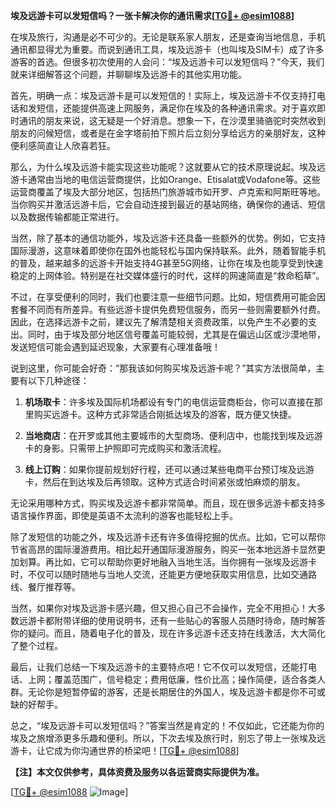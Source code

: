 **埃及远游卡可以发短信吗？一张卡解决你的通讯需求[[TG💪+ @esim1088](https://t.me/s/esim1088)]**

在埃及旅行，沟通是必不可少的。无论是联系家人朋友，还是查询当地信息，手机通讯都显得尤为重要。而说到通讯工具，埃及远游卡（也叫埃及SIM卡）成了许多游客的首选。但很多初次使用的人会问：“埃及远游卡可以发短信吗？”今天，我们就来详细解答这个问题，并聊聊埃及远游卡的其他实用功能。

首先，明确一点：埃及远游卡是可以发短信的！实际上，埃及远游卡不仅支持打电话和发短信，还能提供高速上网服务，满足你在埃及的各种通讯需求。对于喜欢即时通讯的朋友来说，这无疑是一个好消息。想象一下，在沙漠里骑骆驼时突然收到朋友的问候短信，或者是在金字塔前拍下照片后立刻分享给远方的亲朋好友，这种便利感简直让人欣喜若狂。

那么，为什么埃及远游卡能实现这些功能呢？这就要从它的技术原理说起。埃及远游卡通常由当地的电信运营商提供，比如Orange、Etisalat或Vodafone等。这些运营商覆盖了埃及大部分地区，包括热门旅游城市如开罗、卢克索和阿斯旺等地。当你购买并激活远游卡后，它会自动连接到最近的基站网络，确保你的通话、短信以及数据传输都能正常进行。

当然，除了基本的通信功能外，埃及远游卡还具备一些额外的优势。例如，它支持国际漫游，这意味着即使你在国外也能轻松与国内保持联系。此外，随着智能手机的普及，越来越多的远游卡开始支持4G甚至5G网络，让你在埃及也能享受到快速稳定的上网体验。特别是在社交媒体盛行的时代，这样的网速简直是“救命稻草”。

不过，在享受便利的同时，我们也要注意一些细节问题。比如，短信费用可能会因套餐不同而有所差异。有些远游卡提供免费短信服务，而另一些则需要额外付费。因此，在选择远游卡之前，建议先了解清楚相关资费政策，以免产生不必要的支出。同时，由于埃及部分地区信号覆盖可能较弱，尤其是在偏远山区或沙漠地带，发送短信可能会遇到延迟现象，大家要有心理准备哦！

说到这里，你可能会好奇：“那我该如何购买埃及远游卡呢？”其实方法很简单，主要有以下几种途径：

1. **机场取卡**：许多埃及国际机场都设有专门的电信运营商柜台，你可以直接在那里购买远游卡。这种方式非常适合刚抵达埃及的游客，既方便又快捷。
   
2. **当地商店**：在开罗或其他主要城市的大型商场、便利店中，也能找到埃及远游卡的身影。只需带上护照即可完成购买和激活流程。

3. **线上订购**：如果你提前规划好行程，还可以通过某些电商平台预订埃及远游卡，然后在到达埃及后再领取。这种方式适合时间紧张或怕麻烦的朋友。

无论采用哪种方式，购买埃及远游卡都非常简单。而且，现在很多远游卡都支持多语言操作界面，即使是英语不太流利的游客也能轻松上手。

除了发短信的功能之外，埃及远游卡还有许多值得挖掘的优点。比如，它可以帮你节省高昂的国际漫游费用。相比起开通国际漫游服务，购买一张本地远游卡显然更加划算。再比如，它可以帮助你更好地融入当地生活。当你拥有一张埃及远游卡时，不仅可以随时随地与当地人交流，还能更方便地获取实用信息，比如交通路线、餐厅推荐等。

当然，如果你对埃及远游卡感兴趣，但又担心自己不会操作，完全不用担心！大多数远游卡都附带详细的使用说明书，还有一些贴心的客服人员随时待命，随时解答你的疑问。而且，随着电子化的普及，现在许多远游卡还支持在线激活，大大简化了整个过程。

最后，让我们总结一下埃及远游卡的主要特点吧！它不仅可以发短信，还能打电话、上网；覆盖范围广，信号稳定；费用低廉，性价比高；操作简便，适合各类人群。无论你是短暂停留的游客，还是长期居住的外国人，埃及远游卡都是你不可或缺的好帮手。

总之，“埃及远游卡可以发短信吗？”答案当然是肯定的！不仅如此，它还能为你的埃及之旅增添更多乐趣和便利。所以，下次去埃及旅行时，别忘了带上一张埃及远游卡，让它成为你沟通世界的桥梁吧！[[TG💪+ @esim1088](https://t.me/s/esim1088)]

**【注】本文仅供参考，具体资费及服务以各运营商实际提供为准。**

[[TG💪+ @esim1088](https://t.me/s/esim1088) ![Image](https://i.postimg.cc/4NQfJmqS/Snipaste-2025-05-13-00-14-12.png)]